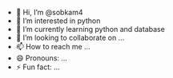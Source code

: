 - 👋 Hi, I’m @sobkam4
- 👀 I’m interested in python
- 🌱 I’m currently learning python and database
- 💞️ I’m looking to collaborate on ...
- 📫 How to reach me ...
- 😄 Pronouns: ...
- ⚡ Fun fact: ...

<!---
sobkam4/sobkam4 is a ✨ special ✨ repository because its `README.md` (this file) appears on your GitHub profile.
You can click the Preview link to take a look at your changes.
--->
